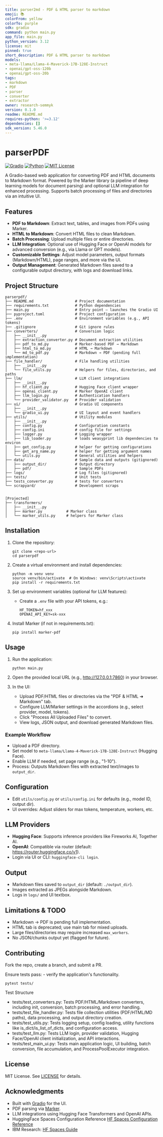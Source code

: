 ```yaml
---
title: parser2md - PDF & HTML parser to markdown
emoji: 📚
colorFrom: yellow
colorTo: purple
sdk: gradio
command: python main.py
app_file: main.py
python_version: 3.12
license: mit
pinned: true
short_description: PDF & HTML parser to markdown
models:
- meta-llama/Llama-4-Maverick-17B-128E-Instruct
- openai/gpt-oss-120b
- openai/gpt-oss-20b
tags:
- markdown
- PDF
- parser
- converter
- extractor
owner: research-semmyk
version: 0.1.0
readme: README.md
requires-python: '>=3.12'
dependencies: []
sdk_version: 5.46.0
---
```


# parserPDF

[![Gradio](https://img.shields.io/badge/Gradio-SDK-amber?logo=gradio)](https://www.gradio.app/)
[![Python](https://img.shields.io/badge/Python->=3.12-blue?logo=python)](https://www.python.org/)
[![MIT License](https://img.shields.io/badge/License-MIT-yellow?logo=mit)](LICENSE)

A Gradio-based web application for converting PDF and HTML documents to Markdown format. Powered by the Marker library (a pipeline of deep learning models for document parsing) and optional LLM integration for enhanced processing. Supports batch processing of files and directories via an intuitive UI.

## Features
- **PDF to Markdown**: Extract text, tables, and images from PDFs using Marker.
- **HTML to Markdown**: Convert HTML files to clean Markdown.
- **Batch Processing**: Upload multiple files or entire directories.
- **LLM Integration**: Optional use of Hugging Face or OpenAI models for advanced conversion (e.g., via Llama or GPT models).
- **Customizable Settings**: Adjust model parameters, output formats (Markdown/HTML), page ranges, and more via the UI.
- **Output Management**: Generated Markdown files saved to a configurable output directory, with logs and download links.

## Project Structure
```
parserpdf/
├── README.md                   # Project documentation
├── requirements.txt            # Python dependencies
├── main.py                     # Entry point – launches the Gradio UI
├── pyproject.toml              # Project configuration
├── .env                        # Environment variables (e.g., API tokens)
├── .gitignore                  # Git ignore rules
├── converters/                 # Conversion logic
│   ├── __init__.py
│   ├── extraction_converter.py # Document extraction utilities
│   ├── pdf_to_md.py            # Marker-based PDF → Markdown
│   ├── html_to_md.py           # HTML → Markdown
│   └── md_to_pdf.py            # Markdown → PDF (pending full implementation)
├── file_handler/               # File handling utilities
│   ├── __init__.py
│   └── file_utils.py           # Helpers for files, directories, and paths
├── llm/                        # LLM client integrations
│   ├── __init__.py
│   ├── hf_client.py            # Hugging Face client wrapper
│   ├── openai_client.py        # Marker OpenAI client
│   ├── llm_login.py            # Authentication handlers
│   └── provider_validator.py   # Provider validation
├── ui/                         # Gradio UI components
│   ├── __init__.py
│   └── gradio_ui.py            # UI layout and event handlers
├── utils/                      # Utility modules
│   ├── __init__.py
│   ├── config.py               # Configuration constants
│   ├── config.ini              # config file for settings
│   ├── logger.py               # Logging wrapper
│   ├── lib_loader.py           # loads weasyprint lib dependencies to environ
│   ├── get_config.py           # helper for getting configurations
│   ├── get_arg_name.py         # helper for getting argument names
│   └── utils.py                # General utilities and helpers
├── data/                       # Sample data and outputs (gitignored)
│   ├── output_dir/             # Output directory
│   ├── pdf/                    # Sample PDFs
├── logs/                       # Log files (gitignored)
├── tests/                      # Unit tests
├── tests_converter.py          # tests for converters
└── scrapyard/                  # Development scraps


[Projected]
├── transformers/
│   ├── __init__.py
│   ├── marker.py           # Marker class
│   └── marker_utils.py     # helpers for Marker class

```

## Installation
1. Clone the repository:
   ```
   git clone <repo-url>
   cd parserpdf
   ```

2. Create a virtual environment and install dependencies:
   ```
   python -m venv venv
   source venv/bin/activate  # On Windows: venv\Scripts\activate
   pip install -r requirements.txt
   ```

3. Set up environment variables (optional for LLM features):
   - Create a `.env` file with your API tokens, e.g.:
     ```
     HF_TOKEN=hf_xxx
     OPENAI_API_KEY=sk-xxx
     ```

4. Install Marker (if not in requirements.txt):
   ```
   pip install marker-pdf
   ```

## Usage
1. Run the application:
   ```
   python main.py
   ```

2. Open the provided local URL (e.g., http://127.0.0.1:7860) in your browser.

3. In the UI:
   - Upload PDF/HTML files or directories via the "PDF & HTML ➜ Markdown" tab.
   - Configure LLM/Marker settings in the accordions (e.g., select provider, model, tokens).
   - Click "Process All Uploaded Files" to convert.
   - View logs, JSON output, and download generated Markdown files.

### Example Workflow
- Upload a PDF directory.
- Set model to `meta-llama/Llama-4-Maverick-17B-128E-Instruct` (Hugging Face).
- Enable LLM if needed, set page range (e.g., "1-10").
- Process: Outputs Markdown files with extracted text/images to `output_dir`.

## Configuration
- Edit `utils/config.py` or `utils/config.ini` for defaults (e.g., model ID, output dir).
- UI overrides: Adjust sliders for max tokens, temperature, workers, etc.

## LLM Providers
- **Hugging Face**: Supports inference providers like Fireworks AI, Together AI.
- **OpenAI**: Compatible via router (default: https://router.huggingface.co/v1).
- Login via UI or CLI: `huggingface-cli login`.

## Output
- Markdown files saved to `output_dir` (default: `./output_dir`).
- Images extracted as JPEGs alongside Markdown.
- Logs in `logs/` and UI textbox.

## Limitations & TODO
- Markdown → PDF is pending full implementation.
- HTML tab is deprecated; use main tab for mixed uploads.
- Large files/directories may require increased `max_workers`.
- No JSON/chunks output yet (flagged for future).

## Contributing
Fork the repo, create a branch, and submit a PR. 

Ensure tests pass: - verify the application's functionality.
```
pytest tests/
```
Test Structure
- tests/test_converters.py: Tests PDF/HTML/Markdown converters, including init, conversion, batch processing, and error handling.
- tests/test_file_handler.py: Tests file collection utilities (PDF/HTML/MD paths), data processing, and output directory creation.
- tests/test_utils.py: Tests logging setup, config loading, utility functions like is_dict/is_list_of_dicts, and configuration access.
- tests/test_llm.py: Tests LLM login, provider validation, Hugging Face/OpenAI client initialization, and API interactions.
- tests/test_main_ui.py: Tests main application logic, UI building, batch conversion, file accumulation, and ProcessPoolExecutor integration.


## License
MIT License. See [LICENSE](LICENSE) for details.

## Acknowledgments
- Built with [Gradio](https://gradio.app/) for the UI.
- PDF parsing via [Marker](https://github.com/VikParuchuri/marker).
- LLM integrations using Hugging Face Transformers and OpenAI APIs.
- HuggingFace Spaces Configuration Reference [HF Spaces Configuration Reference](https://huggingface.co/docs/hub/en/spaces-config-reference)
- IBM Research: [HF Spaces Guide](https://huggingface.co/spaces/ibm-granite/granite-vision-demo/blob/main/DEVELOPMENT.md)